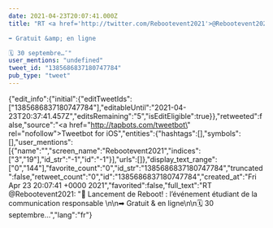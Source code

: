```yaml
---
date: 2021-04-23T20:07:41.000Z
title: "RT <a href='http://twitter.com/Rebootevent2021'>@Rebootevent2021</a>: 📣 Lancement de Reboot! : l’événement étudiant de la communication responsable  

➡ Gratuit &amp; en ligne

🗓 30 septembre…″"
user_mentions: "undefined"
tweet_id: "1385686837180747784"
pub_type: "tweet"
---
```

{"edit_info":{"initial":{"editTweetIds":["1385686837180747784"],"editableUntil":"2021-04-23T20:37:41.457Z","editsRemaining":"5","isEditEligible":true}},"retweeted":false,"source":"<a href=\"http://tapbots.com/tweetbot\" rel=\"nofollow\">Tweetbot for iΟS</a>","entities":{"hashtags":[],"symbols":[],"user_mentions":[{"name":"","screen_name":"Rebootevent2021","indices":["3","19"],"id_str":"-1","id":"-1"}],"urls":[]},"display_text_range":["0","144"],"favorite_count":"0","id_str":"1385686837180747784","truncated":false,"retweet_count":"0","id":"1385686837180747784","created_at":"Fri Apr 23 20:07:41 +0000 2021","favorited":false,"full_text":"RT @Rebootevent2021: \"📣 Lancement de Reboot! : l’événement étudiant de la communication responsable  \n\n➡ Gratuit &amp; en ligne\n\n🗓 30 septembre…","lang":"fr"}
